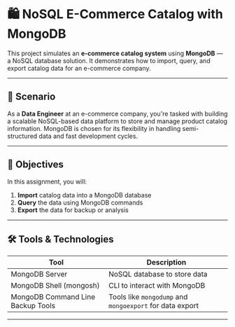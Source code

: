 # 🛍️ NoSQL E-Commerce Catalog with MongoDB

This project simulates an **e-commerce catalog system** using **MongoDB** — a NoSQL database solution. It demonstrates how to import, query, and export catalog data for an e-commerce company.

---

## 📌 Scenario

As a **Data Engineer** at an e-commerce company, you're tasked with building a scalable NoSQL-based data platform to store and manage product catalog information. MongoDB is chosen for its flexibility in handling semi-structured data and fast development cycles.

---

## 🎯 Objectives

In this assignment, you will:

1. **Import** catalog data into a MongoDB database  
2. **Query** the data using MongoDB commands  
3. **Export** the data for backup or analysis  

---

## 🛠️ Tools & Technologies

| Tool                            | Description                         |
|----------------------------------|-------------------------------------|
| MongoDB Server                   | NoSQL database to store data        |
| MongoDB Shell (mongosh)          | CLI to interact with MongoDB        |
| MongoDB Command Line Backup Tools | Tools like `mongodump` and `mongoexport` for data export |

---
